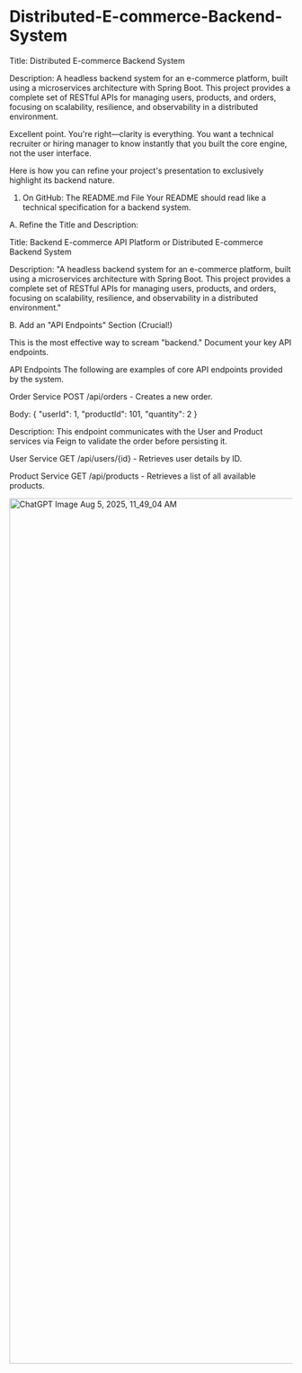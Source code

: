 # Distributed-E-commerce-Backend-System

Title: Distributed E-commerce Backend System

Description: A headless backend system for an e-commerce platform, built using a microservices architecture with Spring Boot. This project provides a complete set of RESTful APIs for managing users, products, and orders, focusing on scalability, resilience, and observability in a distributed environment.

Excellent point. You're right—clarity is everything. You want a technical recruiter or hiring manager to know instantly that you built the core engine, not the user interface.

Here is how you can refine your project's presentation to exclusively highlight its backend nature.

1. On GitHub: The README.md File
Your README should read like a technical specification for a backend system.

A. Refine the Title and Description:

Title: Backend E-commerce API Platform or Distributed E-commerce Backend System

Description: "A headless backend system for an e-commerce platform, built using a microservices architecture with Spring Boot. This project provides a complete set of RESTful APIs for managing users, products, and orders, focusing on scalability, resilience, and observability in a distributed environment."

B. Add an "API Endpoints" Section (Crucial!)

This is the most effective way to scream "backend." Document your key API endpoints.

API Endpoints
The following are examples of core API endpoints provided by the system.

Order Service
POST /api/orders - Creates a new order.

Body: { "userId": 1, "productId": 101, "quantity": 2 }

Description: This endpoint communicates with the User and Product services via Feign to validate the order before persisting it.

User Service
GET /api/users/{id} - Retrieves user details by ID.

Product Service
GET /api/products - Retrieves a list of all available products.

<img width="1024" height="1536" alt="ChatGPT Image Aug 5, 2025, 11_49_04 AM" src="https://github.com/user-attachments/assets/b0a6d65b-07d6-4799-a591-ac9e2097bd4a" />


